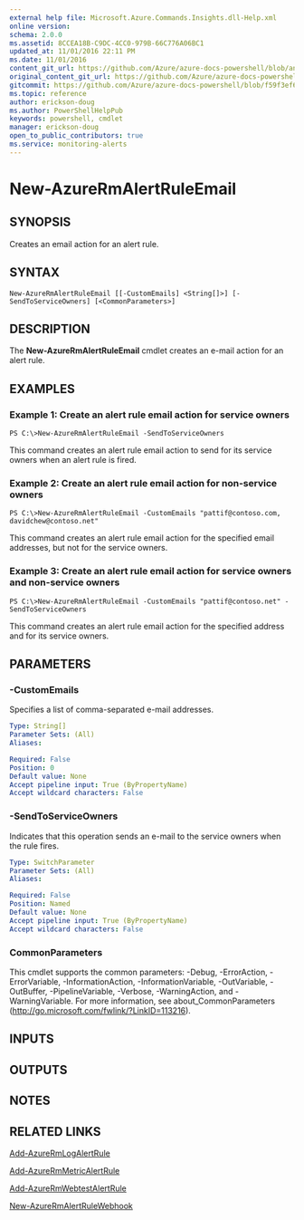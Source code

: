```yaml
---
external help file: Microsoft.Azure.Commands.Insights.dll-Help.xml
online version:
schema: 2.0.0
ms.assetid: 8CCEA18B-C9DC-4CC0-979B-66C776A06BC1
updated_at: 11/01/2016 22:11 PM
ms.date: 11/01/2016
content_git_url: https://github.com/Azure/azure-docs-powershell/blob/anne2017/azureps-cmdlets-docs/ResourceManager/AzureRM.Insights/v1.0.12/New-AzureRmAlertRuleEmail.md
original_content_git_url: https://github.com/Azure/azure-docs-powershell/blob/anne2017/azureps-cmdlets-docs/ResourceManager/AzureRM.Insights/v1.0.12/New-AzureRmAlertRuleEmail.md
gitcommit: https://github.com/Azure/azure-docs-powershell/blob/f59f3ef60bc592383812213e69fd77ba950759ed
ms.topic: reference
author: erickson-doug
ms.author: PowerShellHelpPub
keywords: powershell, cmdlet
manager: erickson-doug
open_to_public_contributors: true
ms.service: monitoring-alerts
---
```


# New-AzureRmAlertRuleEmail

## SYNOPSIS
Creates an email action for an alert rule.

## SYNTAX

```
New-AzureRmAlertRuleEmail [[-CustomEmails] <String[]>] [-SendToServiceOwners] [<CommonParameters>]
```

## DESCRIPTION
The **New-AzureRmAlertRuleEmail** cmdlet creates an e-mail action for an alert rule.

## EXAMPLES

### Example 1: Create an alert rule email action for service owners
```
PS C:\>New-AzureRmAlertRuleEmail -SendToServiceOwners
```

This command creates an alert rule email action to send for its service owners when an alert rule is fired.

### Example 2: Create an alert rule email action for non-service owners
```
PS C:\>New-AzureRmAlertRuleEmail -CustomEmails "pattif@contoso.com, davidchew@contoso.net"
```

This command creates an alert rule email action for the specified email addresses, but not for the service owners.

### Example 3: Create an alert rule email action for service owners and non-service owners
```
PS C:\>New-AzureRmAlertRuleEmail -CustomEmails "pattif@contoso.net" -SendToServiceOwners
```

This command creates an alert rule email action for the specified address and for its service owners.

## PARAMETERS

### -CustomEmails
Specifies a list of comma-separated e-mail addresses.

```yaml
Type: String[]
Parameter Sets: (All)
Aliases: 

Required: False
Position: 0
Default value: None
Accept pipeline input: True (ByPropertyName)
Accept wildcard characters: False
```

### -SendToServiceOwners
Indicates that this operation sends an e-mail to the service owners when the rule fires.

```yaml
Type: SwitchParameter
Parameter Sets: (All)
Aliases: 

Required: False
Position: Named
Default value: None
Accept pipeline input: True (ByPropertyName)
Accept wildcard characters: False
```

### CommonParameters
This cmdlet supports the common parameters: -Debug, -ErrorAction, -ErrorVariable, -InformationAction, -InformationVariable, -OutVariable, -OutBuffer, -PipelineVariable, -Verbose, -WarningAction, and -WarningVariable. For more information, see about_CommonParameters (http://go.microsoft.com/fwlink/?LinkID=113216).

## INPUTS

## OUTPUTS

## NOTES

## RELATED LINKS

[Add-AzureRmLogAlertRule](./Add-AzureRmLogAlertRule.md)

[Add-AzureRmMetricAlertRule](./Add-AzureRmMetricAlertRule.md)

[Add-AzureRmWebtestAlertRule](./Add-AzureRmWebtestAlertRule.md)

[New-AzureRmAlertRuleWebhook](./New-AzureRmAlertRuleWebhook.md)


